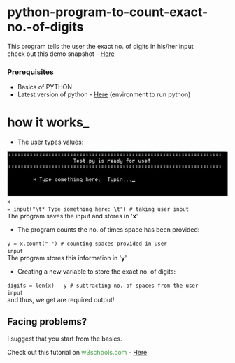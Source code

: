 # python-program-to-count-exact-no.-of-digits
This program tells the user the exact no. of digits in his/her input<br>
check out this demo snapshot - <a href="https://raw.githubusercontent.com/Meet-kasediya/python-program-to-count-exact-no.-of-digits/master/img/a.png">Here</a>
### Prerequisites


* Basics of PYTHON
* Latest version of python - <a href="https://www.python.org/downloads/">Here</a> (environment to run python)


# how it works_

+ The user types values:


<img src="https://raw.githubusercontent.com/Meet-kasediya/python-program-to-count-exact-no.-of-digits/master/img/b.png" alt="Click here to see image"><br><code>x = input("\t* Type something here: \t") # taking user input</code><br>
The program saves the input and stores in '<strong>x</strong>'

+ The program counts the no. of times space has been provided:

<code>y = x.count(" ") # counting spaces provided in user input</code><br>
The program stores this information in '<strong>y</strong>'

+ Creating a new variable to store the exact no. of digits:

<code>digits = len(x) - y # subtracting no. of spaces from the user input</code><br>
and thus, we get are required output!

## Facing problems?

I suggest that you start from the basics.

Check out this tutorial on <font color='#46a049'>w3schools.com</font> - <a href="https://www.w3schools.com/python/default.asp">Here</a>
 
